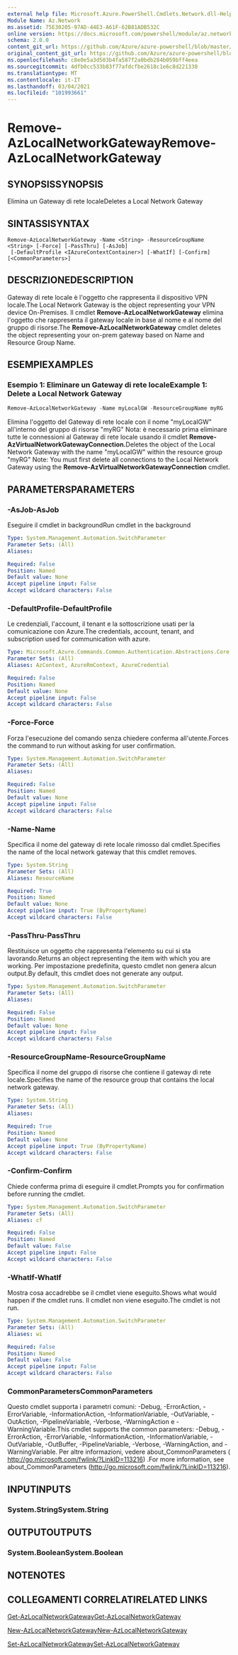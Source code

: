 ```yaml
---
external help file: Microsoft.Azure.PowerShell.Cmdlets.Network.dll-Help.xml
Module Name: Az.Network
ms.assetid: 75E30205-97AD-44E3-A61F-62B81ADB532C
online version: https://docs.microsoft.com/powershell/module/az.network/remove-azlocalnetworkgateway
schema: 2.0.0
content_git_url: https://github.com/Azure/azure-powershell/blob/master/src/Network/Network/help/Remove-AzLocalNetworkGateway.md
original_content_git_url: https://github.com/Azure/azure-powershell/blob/master/src/Network/Network/help/Remove-AzLocalNetworkGateway.md
ms.openlocfilehash: c8e0e5a3d503b4fa587f2a0bdb284b059bff4eea
ms.sourcegitcommit: 4dfb0cc533b83f77afdcfbe2618c1e6c8d221330
ms.translationtype: MT
ms.contentlocale: it-IT
ms.lasthandoff: 03/04/2021
ms.locfileid: "101993661"
---
```

# <span data-ttu-id="aae1e-101">Remove-AzLocalNetworkGateway</span><span class="sxs-lookup"><span data-stu-id="aae1e-101">Remove-AzLocalNetworkGateway</span></span>

## <span data-ttu-id="aae1e-102">SYNOPSIS</span><span class="sxs-lookup"><span data-stu-id="aae1e-102">SYNOPSIS</span></span>
<span data-ttu-id="aae1e-103">Elimina un Gateway di rete locale</span><span class="sxs-lookup"><span data-stu-id="aae1e-103">Deletes a Local Network Gateway</span></span>

## <span data-ttu-id="aae1e-104">SINTASSI</span><span class="sxs-lookup"><span data-stu-id="aae1e-104">SYNTAX</span></span>

```
Remove-AzLocalNetworkGateway -Name <String> -ResourceGroupName <String> [-Force] [-PassThru] [-AsJob]
 [-DefaultProfile <IAzureContextContainer>] [-WhatIf] [-Confirm] [<CommonParameters>]
```

## <span data-ttu-id="aae1e-105">DESCRIZIONE</span><span class="sxs-lookup"><span data-stu-id="aae1e-105">DESCRIPTION</span></span>
<span data-ttu-id="aae1e-106">Gateway di rete locale è l'oggetto che rappresenta il dispositivo VPN locale.</span><span class="sxs-lookup"><span data-stu-id="aae1e-106">The Local Network Gateway is the object representing your VPN device On-Premises.</span></span>
<span data-ttu-id="aae1e-107">Il cmdlet **Remove-AzLocalNetworkGateway** elimina l'oggetto che rappresenta il gateway locale in base al nome e al nome del gruppo di risorse.</span><span class="sxs-lookup"><span data-stu-id="aae1e-107">The **Remove-AzLocalNetworkGateway** cmdlet deletes the object representing your on-prem gateway based on Name and Resource Group Name.</span></span>

## <span data-ttu-id="aae1e-108">ESEMPI</span><span class="sxs-lookup"><span data-stu-id="aae1e-108">EXAMPLES</span></span>

### <span data-ttu-id="aae1e-109">Esempio 1: Eliminare un Gateway di rete locale</span><span class="sxs-lookup"><span data-stu-id="aae1e-109">Example 1: Delete a Local Network Gateway</span></span>
```powershell
Remove-AzLocalNetworkGateway -Name myLocalGW -ResourceGroupName myRG
```

<span data-ttu-id="aae1e-110">Elimina l'oggetto del Gateway di rete locale con il nome "myLocalGW" all'interno del gruppo di risorse "myRG" Nota: è necessario prima eliminare tutte le connessioni al Gateway di rete locale usando il cmdlet **Remove-AzVirtualNetworkGatewayConnection.**</span><span class="sxs-lookup"><span data-stu-id="aae1e-110">Deletes the object of the Local Network Gateway with the name "myLocalGW" within the resource group "myRG" Note: You must first delete all connections to the Local Network Gateway using the **Remove-AzVirtualNetworkGatewayConnection** cmdlet.</span></span>

## <span data-ttu-id="aae1e-111">PARAMETERS</span><span class="sxs-lookup"><span data-stu-id="aae1e-111">PARAMETERS</span></span>

### <span data-ttu-id="aae1e-112">-AsJob</span><span class="sxs-lookup"><span data-stu-id="aae1e-112">-AsJob</span></span>
<span data-ttu-id="aae1e-113">Eseguire il cmdlet in background</span><span class="sxs-lookup"><span data-stu-id="aae1e-113">Run cmdlet in the background</span></span>

```yaml
Type: System.Management.Automation.SwitchParameter
Parameter Sets: (All)
Aliases:

Required: False
Position: Named
Default value: None
Accept pipeline input: False
Accept wildcard characters: False
```

### <span data-ttu-id="aae1e-114">-DefaultProfile</span><span class="sxs-lookup"><span data-stu-id="aae1e-114">-DefaultProfile</span></span>
<span data-ttu-id="aae1e-115">Le credenziali, l'account, il tenant e la sottoscrizione usati per la comunicazione con Azure.</span><span class="sxs-lookup"><span data-stu-id="aae1e-115">The credentials, account, tenant, and subscription used for communication with azure.</span></span>

```yaml
Type: Microsoft.Azure.Commands.Common.Authentication.Abstractions.Core.IAzureContextContainer
Parameter Sets: (All)
Aliases: AzContext, AzureRmContext, AzureCredential

Required: False
Position: Named
Default value: None
Accept pipeline input: False
Accept wildcard characters: False
```

### <span data-ttu-id="aae1e-116">-Force</span><span class="sxs-lookup"><span data-stu-id="aae1e-116">-Force</span></span>
<span data-ttu-id="aae1e-117">Forza l'esecuzione del comando senza chiedere conferma all'utente.</span><span class="sxs-lookup"><span data-stu-id="aae1e-117">Forces the command to run without asking for user confirmation.</span></span>

```yaml
Type: System.Management.Automation.SwitchParameter
Parameter Sets: (All)
Aliases:

Required: False
Position: Named
Default value: None
Accept pipeline input: False
Accept wildcard characters: False
```

### <span data-ttu-id="aae1e-118">-Name</span><span class="sxs-lookup"><span data-stu-id="aae1e-118">-Name</span></span>
<span data-ttu-id="aae1e-119">Specifica il nome del gateway di rete locale rimosso dal cmdlet.</span><span class="sxs-lookup"><span data-stu-id="aae1e-119">Specifies the name of the local network gateway that this cmdlet removes.</span></span>

```yaml
Type: System.String
Parameter Sets: (All)
Aliases: ResourceName

Required: True
Position: Named
Default value: None
Accept pipeline input: True (ByPropertyName)
Accept wildcard characters: False
```

### <span data-ttu-id="aae1e-120">-PassThru</span><span class="sxs-lookup"><span data-stu-id="aae1e-120">-PassThru</span></span>
<span data-ttu-id="aae1e-121">Restituisce un oggetto che rappresenta l'elemento su cui si sta lavorando.</span><span class="sxs-lookup"><span data-stu-id="aae1e-121">Returns an object representing the item with which you are working.</span></span>
<span data-ttu-id="aae1e-122">Per impostazione predefinita, questo cmdlet non genera alcun output.</span><span class="sxs-lookup"><span data-stu-id="aae1e-122">By default, this cmdlet does not generate any output.</span></span>

```yaml
Type: System.Management.Automation.SwitchParameter
Parameter Sets: (All)
Aliases:

Required: False
Position: Named
Default value: None
Accept pipeline input: False
Accept wildcard characters: False
```

### <span data-ttu-id="aae1e-123">-ResourceGroupName</span><span class="sxs-lookup"><span data-stu-id="aae1e-123">-ResourceGroupName</span></span>
<span data-ttu-id="aae1e-124">Specifica il nome del gruppo di risorse che contiene il gateway di rete locale.</span><span class="sxs-lookup"><span data-stu-id="aae1e-124">Specifies the name of the resource group that contains the local network gateway.</span></span>

```yaml
Type: System.String
Parameter Sets: (All)
Aliases:

Required: True
Position: Named
Default value: None
Accept pipeline input: True (ByPropertyName)
Accept wildcard characters: False
```

### <span data-ttu-id="aae1e-125">-Confirm</span><span class="sxs-lookup"><span data-stu-id="aae1e-125">-Confirm</span></span>
<span data-ttu-id="aae1e-126">Chiede conferma prima di eseguire il cmdlet.</span><span class="sxs-lookup"><span data-stu-id="aae1e-126">Prompts you for confirmation before running the cmdlet.</span></span>

```yaml
Type: System.Management.Automation.SwitchParameter
Parameter Sets: (All)
Aliases: cf

Required: False
Position: Named
Default value: False
Accept pipeline input: False
Accept wildcard characters: False
```

### <span data-ttu-id="aae1e-127">-WhatIf</span><span class="sxs-lookup"><span data-stu-id="aae1e-127">-WhatIf</span></span>
<span data-ttu-id="aae1e-128">Mostra cosa accadrebbe se il cmdlet viene eseguito.</span><span class="sxs-lookup"><span data-stu-id="aae1e-128">Shows what would happen if the cmdlet runs.</span></span>
<span data-ttu-id="aae1e-129">Il cmdlet non viene eseguito.</span><span class="sxs-lookup"><span data-stu-id="aae1e-129">The cmdlet is not run.</span></span>

```yaml
Type: System.Management.Automation.SwitchParameter
Parameter Sets: (All)
Aliases: wi

Required: False
Position: Named
Default value: False
Accept pipeline input: False
Accept wildcard characters: False
```

### <span data-ttu-id="aae1e-130">CommonParameters</span><span class="sxs-lookup"><span data-stu-id="aae1e-130">CommonParameters</span></span>
<span data-ttu-id="aae1e-131">Questo cmdlet supporta i parametri comuni: -Debug, -ErrorAction, -ErrorVariable, -InformationAction, -InformationVariable, -OutVariable, -OutAction, -PipelineVariable, -Verbose, -WarningAction e -WarningVariable.</span><span class="sxs-lookup"><span data-stu-id="aae1e-131">This cmdlet supports the common parameters: -Debug, -ErrorAction, -ErrorVariable, -InformationAction, -InformationVariable, -OutVariable, -OutBuffer, -PipelineVariable, -Verbose, -WarningAction, and -WarningVariable.</span></span> <span data-ttu-id="aae1e-132">Per altre informazioni, vedere about_CommonParameters ( http://go.microsoft.com/fwlink/?LinkID=113216) .</span><span class="sxs-lookup"><span data-stu-id="aae1e-132">For more information, see about_CommonParameters (http://go.microsoft.com/fwlink/?LinkID=113216).</span></span>

## <span data-ttu-id="aae1e-133">INPUT</span><span class="sxs-lookup"><span data-stu-id="aae1e-133">INPUTS</span></span>

### <span data-ttu-id="aae1e-134">System.String</span><span class="sxs-lookup"><span data-stu-id="aae1e-134">System.String</span></span>

## <span data-ttu-id="aae1e-135">OUTPUT</span><span class="sxs-lookup"><span data-stu-id="aae1e-135">OUTPUTS</span></span>

### <span data-ttu-id="aae1e-136">System.Boolean</span><span class="sxs-lookup"><span data-stu-id="aae1e-136">System.Boolean</span></span>

## <span data-ttu-id="aae1e-137">NOTE</span><span class="sxs-lookup"><span data-stu-id="aae1e-137">NOTES</span></span>

## <span data-ttu-id="aae1e-138">COLLEGAMENTI CORRELATI</span><span class="sxs-lookup"><span data-stu-id="aae1e-138">RELATED LINKS</span></span>

[<span data-ttu-id="aae1e-139">Get-AzLocalNetworkGateway</span><span class="sxs-lookup"><span data-stu-id="aae1e-139">Get-AzLocalNetworkGateway</span></span>](./Get-AzLocalNetworkGateway.md)

[<span data-ttu-id="aae1e-140">New-AzLocalNetworkGateway</span><span class="sxs-lookup"><span data-stu-id="aae1e-140">New-AzLocalNetworkGateway</span></span>](./New-AzLocalNetworkGateway.md)

[<span data-ttu-id="aae1e-141">Set-AzLocalNetworkGateway</span><span class="sxs-lookup"><span data-stu-id="aae1e-141">Set-AzLocalNetworkGateway</span></span>](./Set-AzLocalNetworkGateway.md)
